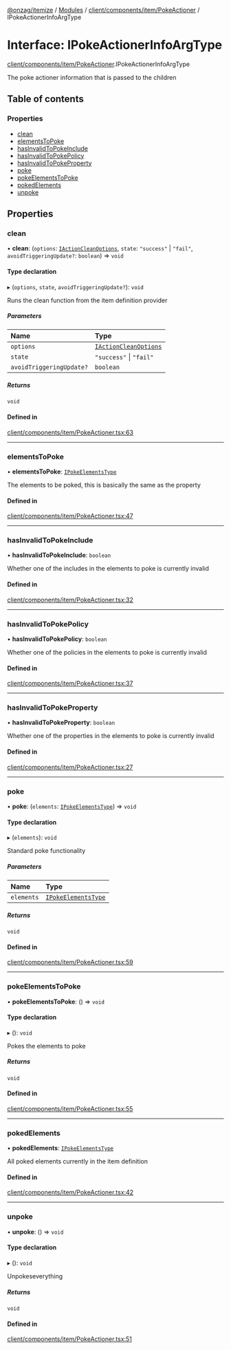 [@onzag/itemize](../README.md) / [Modules](../modules.md) / [client/components/item/PokeActioner](../modules/client_components_item_PokeActioner.md) / IPokeActionerInfoArgType

# Interface: IPokeActionerInfoArgType

[client/components/item/PokeActioner](../modules/client_components_item_PokeActioner.md).IPokeActionerInfoArgType

The poke actioner information that is passed to the children

## Table of contents

### Properties

- [clean](client_components_item_PokeActioner.IPokeActionerInfoArgType.md#clean)
- [elementsToPoke](client_components_item_PokeActioner.IPokeActionerInfoArgType.md#elementstopoke)
- [hasInvalidToPokeInclude](client_components_item_PokeActioner.IPokeActionerInfoArgType.md#hasinvalidtopokeinclude)
- [hasInvalidToPokePolicy](client_components_item_PokeActioner.IPokeActionerInfoArgType.md#hasinvalidtopokepolicy)
- [hasInvalidToPokeProperty](client_components_item_PokeActioner.IPokeActionerInfoArgType.md#hasinvalidtopokeproperty)
- [poke](client_components_item_PokeActioner.IPokeActionerInfoArgType.md#poke)
- [pokeElementsToPoke](client_components_item_PokeActioner.IPokeActionerInfoArgType.md#pokeelementstopoke)
- [pokedElements](client_components_item_PokeActioner.IPokeActionerInfoArgType.md#pokedelements)
- [unpoke](client_components_item_PokeActioner.IPokeActionerInfoArgType.md#unpoke)

## Properties

### clean

• **clean**: (`options`: [`IActionCleanOptions`](client_providers_item.IActionCleanOptions.md), `state`: ``"success"`` \| ``"fail"``, `avoidTriggeringUpdate?`: `boolean`) => `void`

#### Type declaration

▸ (`options`, `state`, `avoidTriggeringUpdate?`): `void`

Runs the clean function from the item definition provider

##### Parameters

| Name | Type |
| :------ | :------ |
| `options` | [`IActionCleanOptions`](client_providers_item.IActionCleanOptions.md) |
| `state` | ``"success"`` \| ``"fail"`` |
| `avoidTriggeringUpdate?` | `boolean` |

##### Returns

`void`

#### Defined in

[client/components/item/PokeActioner.tsx:63](https://github.com/onzag/itemize/blob/73e0c39e/client/components/item/PokeActioner.tsx#L63)

___

### elementsToPoke

• **elementsToPoke**: [`IPokeElementsType`](client_providers_item.IPokeElementsType.md)

The elements to be poked, this is basically the same as
the property

#### Defined in

[client/components/item/PokeActioner.tsx:47](https://github.com/onzag/itemize/blob/73e0c39e/client/components/item/PokeActioner.tsx#L47)

___

### hasInvalidToPokeInclude

• **hasInvalidToPokeInclude**: `boolean`

Whether one of the includes in the elements to poke
is currently invalid

#### Defined in

[client/components/item/PokeActioner.tsx:32](https://github.com/onzag/itemize/blob/73e0c39e/client/components/item/PokeActioner.tsx#L32)

___

### hasInvalidToPokePolicy

• **hasInvalidToPokePolicy**: `boolean`

Whether one of the policies in the elements to poke
is currently invalid

#### Defined in

[client/components/item/PokeActioner.tsx:37](https://github.com/onzag/itemize/blob/73e0c39e/client/components/item/PokeActioner.tsx#L37)

___

### hasInvalidToPokeProperty

• **hasInvalidToPokeProperty**: `boolean`

Whether one of the properties in the elements to poke
is currently invalid

#### Defined in

[client/components/item/PokeActioner.tsx:27](https://github.com/onzag/itemize/blob/73e0c39e/client/components/item/PokeActioner.tsx#L27)

___

### poke

• **poke**: (`elements`: [`IPokeElementsType`](client_providers_item.IPokeElementsType.md)) => `void`

#### Type declaration

▸ (`elements`): `void`

Standard poke functionality

##### Parameters

| Name | Type |
| :------ | :------ |
| `elements` | [`IPokeElementsType`](client_providers_item.IPokeElementsType.md) |

##### Returns

`void`

#### Defined in

[client/components/item/PokeActioner.tsx:59](https://github.com/onzag/itemize/blob/73e0c39e/client/components/item/PokeActioner.tsx#L59)

___

### pokeElementsToPoke

• **pokeElementsToPoke**: () => `void`

#### Type declaration

▸ (): `void`

Pokes the elements to poke

##### Returns

`void`

#### Defined in

[client/components/item/PokeActioner.tsx:55](https://github.com/onzag/itemize/blob/73e0c39e/client/components/item/PokeActioner.tsx#L55)

___

### pokedElements

• **pokedElements**: [`IPokeElementsType`](client_providers_item.IPokeElementsType.md)

All poked elements currently in the item
definition

#### Defined in

[client/components/item/PokeActioner.tsx:42](https://github.com/onzag/itemize/blob/73e0c39e/client/components/item/PokeActioner.tsx#L42)

___

### unpoke

• **unpoke**: () => `void`

#### Type declaration

▸ (): `void`

Unpokeseverything

##### Returns

`void`

#### Defined in

[client/components/item/PokeActioner.tsx:51](https://github.com/onzag/itemize/blob/73e0c39e/client/components/item/PokeActioner.tsx#L51)
